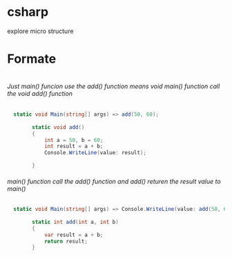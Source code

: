 # csharp
explore micro structure

# Formate
```c#

```
###### Just main() funcion use the add() function means void main() function call the void add() function

```c#
  static void Main(string[] args) => add(50, 60);
  
        static void add()
        {
            int a = 50, b = 60;
            int result = a + b;
            Console.WriteLine(value: result);
            
        }
````
###### main() function call the add() function and add() returen the result value to main()
```c#
  static void Main(string[] args) => Console.WriteLine(value: add(50, 60));
  
        static int add(int a, int b)
        {
            var result = a + b;
            return result;
        }
```
